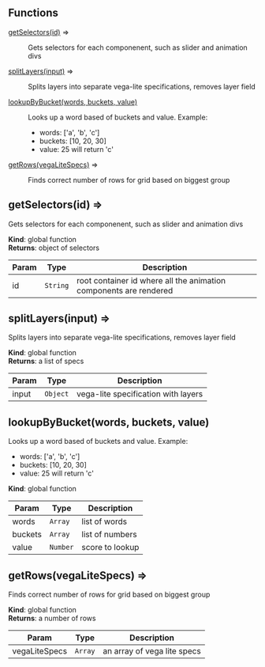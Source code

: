 ## Functions

<dl>
<dt><a href="#getSelectors">getSelectors(id)</a> ⇒</dt>
<dd><p>Gets selectors for each componenent, such as slider and animation divs</p>
</dd>
<dt><a href="#splitLayers">splitLayers(input)</a> ⇒</dt>
<dd><p>Splits layers into separate vega-lite specifications, removes layer field</p>
</dd>
<dt><a href="#lookupByBucket">lookupByBucket(words, buckets, value)</a></dt>
<dd><p>Looks up a word based of buckets and value.
Example:</p>
<ul>
<li>words: [&#39;a&#39;, &#39;b&#39;, &#39;c&#39;]</li>
<li>buckets: [10, 20, 30]</li>
<li>value: 25
will return &#39;c&#39;</li>
</ul>
</dd>
<dt><a href="#getRows">getRows(vegaLiteSpecs)</a> ⇒</dt>
<dd><p>Finds correct number of rows for grid based on biggest group</p>
</dd>
</dl>

<a name="getSelectors"></a>

## getSelectors(id) ⇒
Gets selectors for each componenent, such as slider and animation divs

**Kind**: global function  
**Returns**: object of selectors  

| Param | Type | Description |
| --- | --- | --- |
| id | <code>String</code> | root container id where all the animation components are rendered |

<a name="splitLayers"></a>

## splitLayers(input) ⇒
Splits layers into separate vega-lite specifications, removes layer field

**Kind**: global function  
**Returns**: a list of specs  

| Param | Type | Description |
| --- | --- | --- |
| input | <code>Object</code> | vega-lite specification with layers |

<a name="lookupByBucket"></a>

## lookupByBucket(words, buckets, value)
Looks up a word based of buckets and value.
Example:
  - words: ['a', 'b', 'c']
  - buckets: [10, 20, 30]
  - value: 25
  will return 'c'

**Kind**: global function  

| Param | Type | Description |
| --- | --- | --- |
| words | <code>Array</code> | list of words |
| buckets | <code>Array</code> | list of numbers |
| value | <code>Number</code> | score to lookup |

<a name="getRows"></a>

## getRows(vegaLiteSpecs) ⇒
Finds correct number of rows for grid based on biggest group

**Kind**: global function  
**Returns**: a number of rows  

| Param | Type | Description |
| --- | --- | --- |
| vegaLiteSpecs | <code>Array</code> | an array of vega lite specs |

